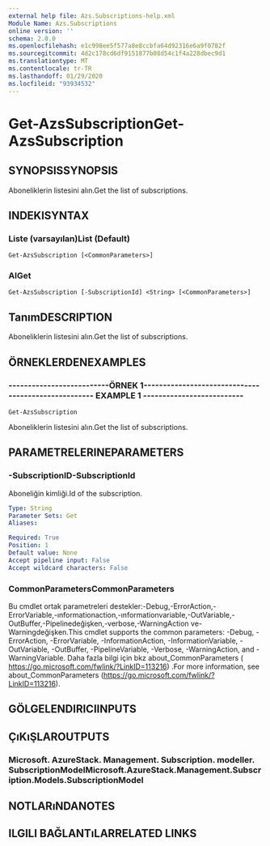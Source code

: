 ```yaml
---
external help file: Azs.Subscriptions-help.xml
Module Name: Azs.Subscriptions
online version: ''
schema: 2.0.0
ms.openlocfilehash: e1c998ee5f577a8e8ccbfa64d92316e6a9f0782f
ms.sourcegitcommit: 4d2c178cd6df9151877b08d54c1f4a228dbec9d1
ms.translationtype: MT
ms.contentlocale: tr-TR
ms.lasthandoff: 01/29/2020
ms.locfileid: "93934532"
---
```

# <span data-ttu-id="4c40a-101">Get-AzsSubscription</span><span class="sxs-lookup"><span data-stu-id="4c40a-101">Get-AzsSubscription</span></span>

## <span data-ttu-id="4c40a-102">SYNOPSIS</span><span class="sxs-lookup"><span data-stu-id="4c40a-102">SYNOPSIS</span></span>
<span data-ttu-id="4c40a-103">Aboneliklerin listesini alın.</span><span class="sxs-lookup"><span data-stu-id="4c40a-103">Get the list of subscriptions.</span></span>

## <span data-ttu-id="4c40a-104">INDEKI</span><span class="sxs-lookup"><span data-stu-id="4c40a-104">SYNTAX</span></span>

### <span data-ttu-id="4c40a-105">Liste (varsayılan)</span><span class="sxs-lookup"><span data-stu-id="4c40a-105">List (Default)</span></span>
```
Get-AzsSubscription [<CommonParameters>]
```

### <span data-ttu-id="4c40a-106">Al</span><span class="sxs-lookup"><span data-stu-id="4c40a-106">Get</span></span>
```
Get-AzsSubscription [-SubscriptionId] <String> [<CommonParameters>]
```

## <span data-ttu-id="4c40a-107">Tanım</span><span class="sxs-lookup"><span data-stu-id="4c40a-107">DESCRIPTION</span></span>
<span data-ttu-id="4c40a-108">Aboneliklerin listesini alın.</span><span class="sxs-lookup"><span data-stu-id="4c40a-108">Get the list of subscriptions.</span></span>

## <span data-ttu-id="4c40a-109">ÖRNEKLERDEN</span><span class="sxs-lookup"><span data-stu-id="4c40a-109">EXAMPLES</span></span>

### <span data-ttu-id="4c40a-110">--------------------------ÖRNEK 1--------------------------</span><span class="sxs-lookup"><span data-stu-id="4c40a-110">-------------------------- EXAMPLE 1 --------------------------</span></span>
```
Get-AzsSubscription
```

<span data-ttu-id="4c40a-111">Aboneliklerin listesini alın.</span><span class="sxs-lookup"><span data-stu-id="4c40a-111">Get the list of subscriptions.</span></span>

## <span data-ttu-id="4c40a-112">PARAMETRELERINE</span><span class="sxs-lookup"><span data-stu-id="4c40a-112">PARAMETERS</span></span>

### <span data-ttu-id="4c40a-113">-SubscriptionID</span><span class="sxs-lookup"><span data-stu-id="4c40a-113">-SubscriptionId</span></span>
<span data-ttu-id="4c40a-114">Aboneliğin kimliği.</span><span class="sxs-lookup"><span data-stu-id="4c40a-114">Id of the subscription.</span></span>

```yaml
Type: String
Parameter Sets: Get
Aliases: 

Required: True
Position: 1
Default value: None
Accept pipeline input: False
Accept wildcard characters: False
```

### <span data-ttu-id="4c40a-115">CommonParameters</span><span class="sxs-lookup"><span data-stu-id="4c40a-115">CommonParameters</span></span>
<span data-ttu-id="4c40a-116">Bu cmdlet ortak parametreleri destekler:-Debug,-ErrorAction,-ErrorVariable,-ınformationaction,-ınformationvariable,-OutVariable,-OutBuffer,-Pipelinedeğişken,-verbose,-WarningAction ve-Warningdeğişken.</span><span class="sxs-lookup"><span data-stu-id="4c40a-116">This cmdlet supports the common parameters: -Debug, -ErrorAction, -ErrorVariable, -InformationAction, -InformationVariable, -OutVariable, -OutBuffer, -PipelineVariable, -Verbose, -WarningAction, and -WarningVariable.</span></span> <span data-ttu-id="4c40a-117">Daha fazla bilgi için bkz about_CommonParameters ( https://go.microsoft.com/fwlink/?LinkID=113216) .</span><span class="sxs-lookup"><span data-stu-id="4c40a-117">For more information, see about_CommonParameters (https://go.microsoft.com/fwlink/?LinkID=113216).</span></span>

## <span data-ttu-id="4c40a-118">GÖLGELENDIRICI</span><span class="sxs-lookup"><span data-stu-id="4c40a-118">INPUTS</span></span>

## <span data-ttu-id="4c40a-119">ÇıKıŞLAR</span><span class="sxs-lookup"><span data-stu-id="4c40a-119">OUTPUTS</span></span>

### <span data-ttu-id="4c40a-120">Microsoft. AzureStack. Management. Subscription. modeller. SubscriptionModel</span><span class="sxs-lookup"><span data-stu-id="4c40a-120">Microsoft.AzureStack.Management.Subscription.Models.SubscriptionModel</span></span>

## <span data-ttu-id="4c40a-121">NOTLARıNDA</span><span class="sxs-lookup"><span data-stu-id="4c40a-121">NOTES</span></span>

## <span data-ttu-id="4c40a-122">ILGILI BAĞLANTıLAR</span><span class="sxs-lookup"><span data-stu-id="4c40a-122">RELATED LINKS</span></span>


